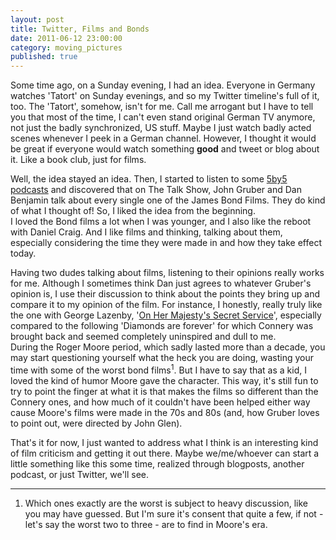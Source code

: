 ```yaml
---
layout: post
title: Twitter, Films and Bonds
date: 2011-06-12 23:00:00
category: moving_pictures
published: true
---
```

Some time ago, on a Sunday evening, I had an idea. Everyone in Germany watches 'Tatort' on Sunday evenings, and so my Twitter timeline's full of it, too. The 'Tatort', somehow, isn't for me. Call me arrogant but I have to tell you that most of the time, I can't even stand original German TV anymore, not just the badly synchronized, US stuff. Maybe I just watch badly acted scenes whenever I peek in a German channel. However, I thought it would be great if everyone would watch something **good** and tweet or blog about it. Like a book club, just for films.

Well, the idea stayed an idea. Then, I started to listen to some [5by5 podcasts](http://5by5.tv/) and discovered that on The Talk Show, John Gruber and Dan Benjamin talk about every single one of the James Bond Films. They do kind of what I thought of! So, I liked the idea from the beginning.  
I loved the Bond films a lot when I was younger, and I also like the reboot with Daniel Craig. And I like films and thinking, talking about them, especially considering the time they were made in and how they take effect today.

Having two dudes talking about films, listening to their opinions really works for me. Although I sometimes think Dan just agrees to whatever Gruber's opinion is, I use their discussion to think about the points they bring up and compare it to my opinion of the film. For instance, I honestly, really truly like the one with George Lazenby, '[On Her Majesty's Secret Service](http://goo.gl/LKkLF)', especially compared to the following 'Diamonds are forever' for which Connery was brought back and seemed completely uninspired and dull to me.  
During the Roger Moore period, which sadly lasted more than a decade, you may start questioning yourself what the heck you are doing, wasting your time with some of the worst bond films<sup>1</sup>. But I have to say that as a kid, I loved the kind of humor Moore gave the character. This way, it's still fun to try to point the finger at what it is that makes the films so different than the Connery ones, and how much of it couldn't have been helped either way cause Moore's films were made in the 70s and 80s (and, how Gruber loves to point out, were directed by John Glen).

That's it for now, I just wanted to address what I think is an interesting kind of film criticism and getting it out there. Maybe we/me/whoever can start a little something like this some time, realized through blogposts, another podcast, or just Twitter, we'll see. 

---
1. Which ones exactly are the worst is subject to heavy discussion, like you may have guessed. But I'm sure it's consent that quite a few, if not - let's say the worst two to three - are to find in Moore's era.
